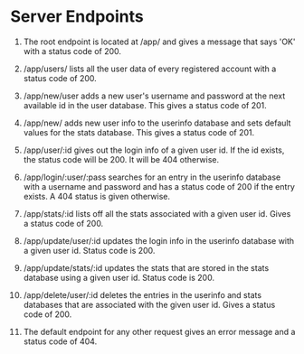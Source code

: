 # Server Endpoints

1. The root endpoint is located at /app/ and gives a message that says 'OK' with a status code of 200.

2. /app/users/ lists all the user data of every registered account with a status code of 200.

3. /app/new/user adds a new user's username and password at the next available id in the user database. This gives a status code of 201.

4. /app/new/ adds new user info to the userinfo database and sets default values for the stats database. This gives a status code of 201.

5. /app/user/:id gives out the login info of a given user id. If the id exists, the status code will be 200. It will be 404 otherwise.

6. /app/login/:user/:pass searches for an entry in the userinfo database with a username and password and has a status code of 200 if the entry exists. A 404 status is given otherwise.

7. /app/stats/:id lists off all the stats associated with a given user id. Gives a status code of 200.

8. /app/update/user/:id updates the login info in the userinfo database with a given user id. Status code is 200.

9. /app/update/stats/:id updates the stats that are stored in the stats database using a given user id. Status code is 200.

10. /app/delete/user/:id deletes the entries in the userinfo and stats databases that are associated with the given user id. Gives a status code of 200.

11. The default endpoint for any other request gives an error message and a status code of 404.